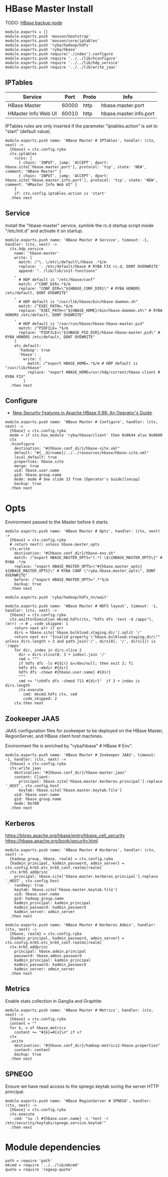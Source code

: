 
# HBase Master Install

TODO: [HBase backup node](http://willddy.github.io/2013/07/02/HBase-Add-Backup-Master-Node.html)

    module.exports = []
    module.exports.push 'masson/bootstrap'
    module.exports.push 'masson/core/iptables'
    module.exports.push 'ryba/hadoop/hdfs'
    module.exports.push 'ryba/hbase'
    module.exports.push require('./index').configure
    module.exports.push require '../../lib/hconfigure'
    module.exports.push require '../../lib/hdp_service'
    module.exports.push require '../../lib/write_jaas'

## IPTables

| Service             | Port  | Proto | Info                   |
|---------------------|-------|-------|------------------------|
| HBase Master        | 60000 | http  | hbase.master.port      |
| HMaster Info Web UI | 60010 | http  | hbase.master.info.port |

IPTables rules are only inserted if the parameter "iptables.action" is set to
"start" (default value).

    module.exports.push name: 'HBase Master # IPTables', handler: (ctx, next) ->
      {hbase} = ctx.config.ryba
      ctx.iptables
        rules: [
          { chain: 'INPUT', jump: 'ACCEPT', dport: hbase.site['hbase.master.port'], protocol: 'tcp', state: 'NEW', comment: "HBase Master" }
          { chain: 'INPUT', jump: 'ACCEPT', dport: hbase.site['hbase.master.info.port'], protocol: 'tcp', state: 'NEW', comment: "HMaster Info Web UI" }
        ]
        if: ctx.config.iptables.action is 'start'
      .then next

## Service

Install the "hbase-master" service, symlink the rc.d startup script inside
"/etc/init.d" and activate it on startup.

    module.exports.push name: 'HBase Master # Service', timeout: -1, handler: (ctx, next) ->
      ctx.hdp_service
        name: 'hbase-master'
        write: [
          match: /^\. \/etc\/default\/hbase .*$/m
          replace: '. /etc/default/hbase # RYBA FIX rc.d, DONT OVERWRITE'
          append: ". /lib/lsb/init-functions"
        ,
          # HDP default is "/etc/hbase/conf"
          match: /^CONF_DIR=.*$/m
          replace: "CONF_DIR=\"${HBASE_CONF_DIR}\" # RYBA HONORS /etc/default, DONT OVEWRITE"
        ,
          # HDP default is "/usr/lib/hbase/bin/hbase-daemon.sh"
          match: /^EXEC_PATH=.*$/m
          replace: "EXEC_PATH=\"${HBASE_HOME}/bin/hbase-daemon.sh\" # RYBA HONORS /etc/default, DONT OVEWRITE"
        ,
          # HDP default is "/var/run/hbase/hbase-hbase-master.pid"
          match: /^PIDFILE=.*$/m
          replace: "PIDFILE=\"${HBASE_PID_DIR}/hbase-hbase-master.pid\" # RYBA HONORS /etc/default, DONT OVEWRITE"
        ]
        etc_default:
          'hadoop': true
          'hbase':
            write: [
              match: /^export HBASE_HOME=.*$/m # HDP default is "/usr/lib/hbase"
              replace: "export HBASE_HOME=/usr/hdp/current/hbase-client # RYBA FIX"
            ]
      .then next

## Configure

*   [New Security Features in Apache HBase 0.98: An Operator's Guide][secop].

[secop]: http://fr.slideshare.net/HBaseCon/features-session-2

    module.exports.push name: 'HBase Master # Configure', handler: (ctx, next) ->
      {hbase} = ctx.config.ryba
      mode = if ctx.has_module 'ryba/hbase/client' then 0o0644 else 0o0600
      ctx
      .hconfigure
        destination: "#{hbase.conf_dir}/hbase-site.xml"
        default: "#{__dirname}/../../resources/hbase/hbase-site.xml"
        local_default: true
        properties: hbase.site
        merge: true
        uid: hbase.user.name
        gid: hbase.group.name
        mode: mode # See slide 33 from [Operator's Guide][secop]
        backup: true
      .then next

# Opts

Environment passed to the Master before it starts.

    module.exports.push name: 'HBase Master # Opts', handler: (ctx, next) ->
      {hbase} = ctx.config.ryba
      # return next() unless hbase.master_opts
      ctx.write
        destination: "#{hbase.conf_dir}/hbase-env.sh"
        match: /^export HBASE_MASTER_OPTS="(.*) \$\{HBASE_MASTER_OPTS\}" # RYBA .*/m
        replace: "export HBASE_MASTER_OPTS=\"#{hbase.master_opts} ${HBASE_MASTER_OPTS}\" # RYBA CONF \"ryba.hbase.master_opts\", DONT OVERWRITE"
        before: /^export HBASE_MASTER_OPTS=".*"$/m
        backup: true
      .then next

    module.exports.push 'ryba/hadoop/hdfs_nn/wait'

    module.exports.push name: 'HBase Master # HDFS layout', timeout: -1, handler: (ctx, next) ->
      {hbase} = ctx.config.ryba
      ctx.waitForExecution mkcmd.hdfs(ctx, "hdfs dfs -test -d /apps"), (err) -> # , code_skipped: 1
        return next err if err
        dirs = hbase.site['hbase.bulkload.staging.dir'].split '/'
        return next err "Invalid property \"hbase.bulkload.staging.dir\"" unless dirs.length > 2 and path.join('/', dirs[0], '/', dirs[1]) is '/apps'
        for dir, index in dirs.slice 2
          dir = dirs.slice(0, 3 + index).join '/'
          cmd = """
          if hdfs dfs -ls #{dir} &>/dev/null; then exit 2; fi
          hdfs dfs -mkdir #{dir}
          hdfs dfs -chown #{hbase.user.name} #{dir}
          """
          cmd += "\nhdfs dfs -chmod 711 #{dir}"  if 3 + index is dirs.length
          ctx.execute
            cmd: mkcmd.hdfs ctx, cmd
            code_skipped: 2
        ctx.then next

## Zookeeper JAAS

JAAS configuration files for zookeeper to be deployed on the HBase Master,
RegionServer, and HBase client host machines.

Environment file is enriched by "ryba/hbase" # HBase # Env".

    module.exports.push name: 'HBase Master # Zookeeper JAAS', timeout: -1, handler: (ctx, next) ->
      {hbase} = ctx.config.ryba
      ctx.write_jaas
        destination: "#{hbase.conf_dir}/hbase-master.jaas"
        content: Client:
          principal: hbase.site['hbase.master.kerberos.principal'].replace '_HOST', ctx.config.host
          keyTab: hbase.site['hbase.master.keytab.file']
        uid: hbase.user.name
        gid: hbase.group.name
        mode: 0o700
      .then next

## Kerberos

https://blogs.apache.org/hbase/entry/hbase_cell_security
https://hbase.apache.org/book/security.html

    module.exports.push name: 'HBase Master # Kerberos', handler: (ctx, next) ->
      {hadoop_group, hbase, realm} = ctx.config.ryba
      {kadmin_principal, kadmin_password, admin_server} = ctx.config.krb5.etc_krb5_conf.realms[realm]
      ctx.krb5_addprinc
        principal: hbase.site['hbase.master.kerberos.principal'].replace '_HOST', ctx.config.host
        randkey: true
        keytab: hbase.site['hbase.master.keytab.file']
        uid: hbase.user.name
        gid: hadoop_group.name
        kadmin_principal: kadmin_principal
        kadmin_password: kadmin_password
        kadmin_server: admin_server
      .then next

    module.exports.push name: 'HBase Master # Kerberos Admin', handler: (ctx, next) ->
      {hbase, realm} = ctx.config.ryba
      {kadmin_principal, kadmin_password, admin_server} = ctx.config.krb5.etc_krb5_conf.realms[realm]
      ctx.krb5_addprinc
        principal: hbase.admin.principal
        password: hbase.admin.password
        kadmin_principal: kadmin_principal
        kadmin_password: kadmin_password
        kadmin_server: admin_server
      .then next

## Metrics

Enable stats collection in Ganglia and Graphite

    module.exports.push name: 'HBase Master # Metrics', handler: (ctx, next) ->
      {hbase} = ctx.config.ryba
      content = ""
      for k, v of hbase.metrics
        content += "#{k}=#{v}\n" if v?
      ctx
      .write
        destination: "#{hbase.conf_dir}/hadoop-metrics2-hbase.properties"
        content: content
        backup: true
      .then next

## SPNEGO

Ensure we have read access to the spnego keytab soring the server HTTP
principal.

    module.exports.push name: 'HBase RegionServer # SPNEGO', handler: (ctx, next) ->
      {hbase} = ctx.config.ryba
      ctx.execute
        cmd: "su -l #{hbase.user.name} -c 'test -r /etc/security/keytabs/spnego.service.keytab'"
      .then next

# Module dependencies

    path = require 'path'
    mkcmd = require '../../lib/mkcmd'
    quote = require 'regexp-quote'
